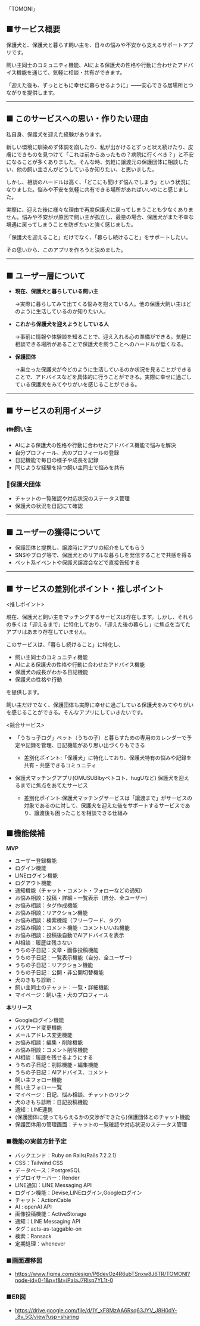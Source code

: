 「TOMONI」

 ## ■サービス概要

保護犬と、保護犬と暮らす飼い主を、日々の悩みや不安から支えるサポートアプリです。

飼い主同士のコミュニティ機能、AIによる保護犬の性格や行動に合わせたアドバイス機能を通じて、気軽に相談・共有ができます。

「迎えた後も、ずっとともに幸せに暮らせるように」——安心できる居場所とつながりを提供します。

---

## ■ このサービスへの思い・作りたい理由

私自身、保護犬を迎えた経験があります。

新しい環境に馴染めず体調を崩したり、私が出かけるとずっと吠え続けたり、皮膚にできものを見つけて「これは前からあったもの？病院に行くべき？」と不安になることが多くありました。そんな時、気軽に譲渡元の保護団体に相談したい、他の飼い主さんがどうしているか知りたい、と思いました。

しかし、相談のハードルは高く、「どこにも聞けず悩んでしまう」という状況になりました。悩みや不安を気軽に共有できる場所があればいいのにと感じました。

実際に、迎えた後に様々な理由で再度保護犬に戻ってしまうことも少なくありません。悩みや不安がが原因で飼い主が孤立し、最悪の場合、保護犬がまた不幸な境遇に戻ってしまうことを防ぎたいと強く感じました。

「保護犬を迎えること」だけでなく、「暮らし続けること」をサポートしたい。

その思いから、このアプリを作ろうと決めました。

---

## ■ ユーザー層について

- **現在、保護犬と暮らしている飼い主**
    
    →実際に暮らしてみて出てくる悩みを抱えている人。他の保護犬飼い主はどのように生活しているのか知りたい人。
    
- **これから保護犬を迎えようとしている人**
    
    →事前に情報や体験談を知ることで、迎え入れる心の準備ができる。気軽に相談できる場所があることで保護犬を飼うことへのハードルが低くなる。
    
- **保護団体**
    
    →巣立った保護犬が今どのように生活しているのか状況を見ることができることで、アドバイスなどを具体的に行うことができる。実際に幸せに過ごしている保護犬をみてやりがいを感じることができる。

---

## ■ サービスの利用イメージ

### 👪飼い主

- AIによる保護犬の性格や行動に合わせたアドバイス機能で悩みを解決
- 自分プロフィール、犬のプロフィールの登録
- 日記機能で毎日の様子や成長を記録
- 同じような経験を持つ飼い主同士で悩みを共有

### 🦴保護犬団体

- チャットの一覧確認や対応状況のステータス管理
- 保護犬の状況を日記にて確認

---

## ■ ユーザーの獲得について

- 保護団体と提携し、譲渡時にアプリの紹介をしてもらう
- SNSやブログ等で、保護犬とのリアルな暮らしを発信することで共感を得る
- ペット系イベントや保護犬譲渡会などで直接告知する

---

## ■ サービスの差別化ポイント・推しポイント

<推しポイント>

現在、保護犬と飼い主をマッチングするサービスは存在します。しかし、それらの多くは「迎えるまで」に特化しており、「迎えた後の暮らし」に焦点を当てたアプリはあまり存在していません。

このサービスは、「暮らし続けること」に特化し、

- 飼い主同士のコミュニティ機能
- AIによる保護犬の性格や行動に合わせたアドバイス機能
- 保護犬の成長がわかる日記機能
- 保護犬の性格や行動

を提供します。

飼い主だけでなく、保護団体も実際に幸せに過ごしている保護犬をみてやりがいを感じることができる。そんなアプリにしていきたいです。

<競合サービス>

- 「うちっ子ログ」ペット（うちの子）と暮らすための専用のカレンダーで予定や記録を管理、日記機能があり思い出づくりもできる
    - 差別化ポイント:「保護犬」に特化しており、保護犬特有の悩みや記録を共有・共感できるコミュニティ

- 保護犬マッチングアプリ(OMUSUBIbyペトコト、hugUなど)
    保護犬を迎えるまでに焦点をあてたサービス
    - 差別化ポイント:保護犬マッチングサービスは「譲渡まで」がサービスの対象であるのに対して、保護犬を迎えた後をサポートするサービスであり、譲渡後も困ったことを相談できる仕組み

## ■機能候補

**MVP**

- ユーザー登録機能
- ログイン機能
- LINEログイン機能
- ログアウト機能
- 通知機能（チャット・コメント・フォローなどの通知）
- お悩み相談：投稿・詳細・一覧表示（自分、全ユーザー）
- お悩み相談：タグ作成機能
- お悩み相談：リアクション機能
- お悩み相談：検索機能（フリーワード、タグ）
- お悩み相談：コメント機能・コメントいいね機能
- お悩み相談：投稿後自動でAIアドバイスを表示
- AI相談：履歴は残さない
- うちの子日記：文章・画像投稿機能
- うちの子日記：一覧表示機能（自分、全ユーザー）
- うちの子日記：リアクション機能
- うちの子日記：公開・非公開切替機能
- 犬のきもち診断：
- 飼い主同士のチャット：一覧・詳細機能
- マイページ：飼い主・犬のプロフィール

**本リリース**

- Googleログイン機能
- パスワード変更機能
- メールアドレス変更機能
- お悩み相談：編集・削除機能
- お悩み相談：コメント削除機能
- AI相談：履歴を残せるようにする
- うちの子日記：削除機能・編集機能
- うちの子日記：AIアドバイス、コメント
- 飼い主フォロー機能
- 飼い主フォロー一覧
- マイページ：日記、悩み相談、チャットのリンク
- 犬のきもち診断：日記投稿機能
- 通知：LINE連携
- (保護団体に使ってもらえるかの交渉ができたら)保護団体とのチャット機能
- 保護団体用の管理画面：チャットの一覧確認や対応状況のステータス管理

### ■機能の実装方針予定

- バックエンド：Ruby on Rails(Rails 7.2.2.1)
- CSS：Tailwind CSS
- データベース：PostgreSQL
- デプロイサーバー：Render
- LINE通知：LINE Messaging API
- ログイン機能：Devise,LINEログイン,Googleログイン
- チャット：ActionCable
- AI : openAI API
- 画像投稿機能：ActiveStorage
- 通知：LINE Messaging API
- タグ：acts-as-taggable-on
- 検索：Ransack
- 定期処理：whenever

### ■画面遷移図
- https://www.figma.com/design/P6devOz4R6ubTSnxw8J6TR/TOMONI?node-id=0-1&p=f&t=iPaIaJ7Rlsp7YL1t-0

### ■ER図
- https://drive.google.com/file/d/1Y_xF8MzAA6Rsq63JYV_J8H0dY-_8v_5G/view?usp=sharing

